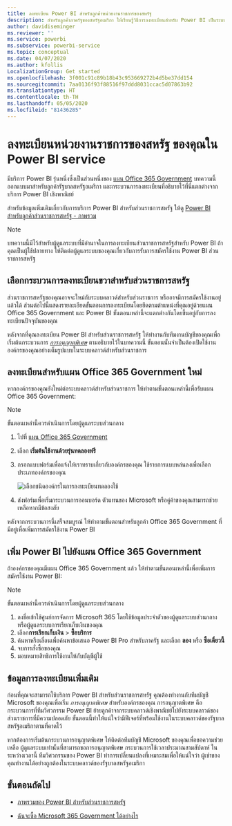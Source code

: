 ```yaml
---
title: ลงทะเบียน Power BI สำหรับลูกค้าหน่วยงานราชการของสหรัฐ
description: สำหรับลูกค้าภาครัฐของสหรัฐอเมริกา ให้เรียนรู้วิธีการลงทะเบียนสำหรับ Power BI เป็นระบบคลาวด์สำหรับส่วนราชการ
author: davidiseminger
ms.reviewer: ''
ms.service: powerbi
ms.subservice: powerbi-service
ms.topic: conceptual
ms.date: 04/07/2020
ms.author: kfollis
LocalizationGroup: Get started
ms.openlocfilehash: 3f001c91c89b18b43c953669272b4d5be37dd154
ms.sourcegitcommit: 7aa0136f93f88516f97ddd8031ccac5d07863b92
ms.translationtype: HT
ms.contentlocale: th-TH
ms.lasthandoff: 05/05/2020
ms.locfileid: "81436285"
---
```

# <a name="enroll-your-us-government-organization-in-the-power-bi-service"></a>ลงทะเบียนหน่วยงานราชการของสหรัฐ ของคุณใน Power BI service

มีบริการ Power BI รุ่นหนึ่งซึ่งเป็นส่วนหนึ่งของ [แผน Office 365 Government](https://www.microsoft.com/microsoft-365/government/compare-office-365-government-plans?rtc=1) บทความนี้ออกแบบมาสำหรับลูกค้ารัฐบาลสหรัฐอเมริกา และกระบวนการลงทะเบียนที่อธิบายไว้ที่นี่แตกต่างจากบริการ Power BI เชิงพาณิชย์

สำหรับข้อมูลเพิ่มเติมเกี่ยวกับการบริการ Power BI สำหรับส่วนราชการสหรัฐ ให้ดู [Power BI สำหรับลูกค้าส่วนราชการสหรัฐ - ภาพรวม](service-govus-overview.md)

> [!NOTE]
> บทความนี้มีไว้สำหรับผู้ดูแลระบบที่มีอำนาจในการลงทะเบียนส่วนราชการสหรัฐสำหรับ Power BI ถ้าคุณเป็นผู้ใช้ปลายทาง ให้ติดต่อผู้ดูแลระบบของคุณเกี่ยวกับการรับการสมัครใช้งาน Power BI ส่วนราชการสหรัฐ
> 
> 

## <a name="select-the-right-sign-up-process-for-your-us-government-organization"></a>เลือกกระบวนการลงทะเบียนขวาสำหรับส่วนราชการสหรัฐ

ส่วนราชการสหรัฐของคุณอาจจะใหม่กับระบบคลาวด์สำหรับส่วนราชการ หรืออาจมีการสมัครใช้งานอยู่แล้วได้ ส่วนต่อไปนี้แสดงรายละเอียดขั้นตอนการลงทะเบียนโดยยึดตามตำแหน่งที่คุณอยู่ด้วยแผน Office 365 Government และ Power BI ขั้นตอนเหล่านี้จะแตกต่างกันโดยขึ้นอยู่กับการลงทะเบียนปัจจุบันของคุณ

หลังจากที่คุณลงทะเบียน Power BI สำหรับส่วนราชการสหรัฐ ให้ทำงานกับทีมงานบัญชีของคุณเพื่อเริ่มต้นกระบวนการ [*การอนุญาตพิเศษ*](#additional-signup-information) ตามอธิบายไว้ในบทความนี้ ขั้นตอนนั้นจำเป็นต้องเปิดใช้งานองค์กรของคุณอย่างเต็มรูปแบบในระบบคลาวด์สำหรับส่วนราชการ

## <a name="sign-up-for-a-new-office-365-government-plan"></a>ลงทะเบียนสำหรับแผน Office 365 Government ใหม่

หากองค์กรของคุณยังใหม่ต่อระบบคลาวด์สำหรับส่วนราชการ ให้ทำตามขั้นตอนเหล่านี้เพื่อรับแผน Office 365 Government:

> [!NOTE]
> ขั้นตอนเหล่านี้ควรดำเนินการโดยผู้ดูแลระบบส่วนกลาง
>

1. ไปที่ [แผน Office 365 Government](https://products.office.com/government/office-365-web-services-for-government)
2. เลือก **เริ่มต้นใช้งานด้วยรุ่นทดลองฟรี**
3. กรอกแบบฟอร์มเพื่อแจ้งให้เราทราบเกี่ยวกับองค์กรของคุณ ใช้รายการแบบหล่นลงเพื่อเลือกประเภทองค์กรของคุณ

   ![เลือกชนิดองค์กรในการลงทะเบียนทดลองใช้](media/service-govus-signup/gcc-trial-signup.png)

4. ส่งฟอร์มเพื่อเริ่มกระบวนการออนบอร์ด ตัวแทนของ Microsoft หรือคู่ค้าของคุณสามารถช่วยเหลือหากมีข้อสงสัย

หลังจากกระบวนการนี้เสร็จสมบูรณ์ ให้ทำตามขั้นตอนสำหรับลูกค้า Office 365 Government ที่มีอยู่เพื่อเพิ่มการสมัครใช้งาน Power BI

## <a name="add-power-bi-to-an-office-365-government-plan"></a>เพิ่ม Power BI ไปยังแผน Office 365 Government

ถ้าองค์กรของคุณมีแผน Office 365 Government แล้ว ให้ทำตามขั้นตอนเหล่านี้เพื่อเพิ่มการสมัครใช้งาน Power BI:

> [!NOTE]
> ขั้นตอนเหล่านี้ควรดำเนินการโดยผู้ดูแลระบบส่วนกลาง
> 
> 

1. ลงชื่อเข้าใช้ศูนย์การจัดการ Microsoft 365 โดยใช้ข้อมูลประจำตัวของผู้ดูแลระบบส่วนกลางหรือผู้ดูแลระบบการเรียกเก็บเงินของคุณ
2. เลือก**การเรียกเก็บเงิน** > **ซื้อบริการ**
4. ค้นหาหรือเลื่อนเพื่อค้นหาข้อเสนอ Power BI Pro สำหรับภาครัฐ และเลือก **ลอง** หรือ **ซื้อเดี๋ยวนี้**
5. จบการสั่งซื้อของคุณ
6. มอบหมายสิทธิการใช้งานให้กับบัญชีผู้ใช้

## <a name="additional-signup-information"></a>ข้อมูลการลงทะเบียนเพิ่มเติม

ก่อนที่คุณจะสามารถใช้บริการ Power BI สำหรับส่วนราชการสหรัฐ คุณต้องทำงานกับทีมบัญชี Microsoft ของคุณเพื่อเริ่ม *การอนุญาตพิเศษ* สำหรับองค์กรของคุณ การอนุญาตพิเศษ คือกระบวนการที่ทีมวิศวกรรม Power BI ย้ายลูกค้าจากระบบคลาวด์เชิงพาณิชย์ไปยังระบบคลาวด์ของส่วนราชการที่มีความปลอดภัย ขั้นตอนนี้ทำให้แน่ใจว่ามีฟีเจอร์ที่พร้อมใช้งานในระบบคลาวด์ของรัฐบาลสหรัฐอเมริกาตามที่คาดไว้ 

หากต้องการเริ่มต้นกระบวนการอนุญาตพิเศษ ให้ติดต่อทีมบัญชี Microsoft ของคุณเพื่อขอความช่วยเหลือ ผู้ดูแลระบบเท่านั้นที่สามารถขอการอนุญาตพิเศษ กระบวนการใช้เวลาประมาณสามสัปดาห์ ในระหว่างเวลานี้ ทีมวิศวกรรมของ Power BI ทำการเปลี่ยนแปลงที่เหมาะสมเพื่อให้แน่ใจว่า ผู้เช่าของคุณทำงานได้อย่างถูกต้องในระบบคลาวด์ของรัฐบาลสหรัฐอเมริกา


## <a name="next-steps"></a>ขั้นตอนถัดไป

* [ภาพรวมของ Power BI สำหรับส่วนราชการสหรัฐ](service-govus-overview.md)
- [ฉันจะซื้อ Microsoft 365 Government ได้อย่างไร](https://docs.microsoft.com/office365/servicedescriptions/office-365-platform-service-description/office-365-us-government/microsoft-365-government-how-to-buy#how-do-i-buy-microsoft-365-government)